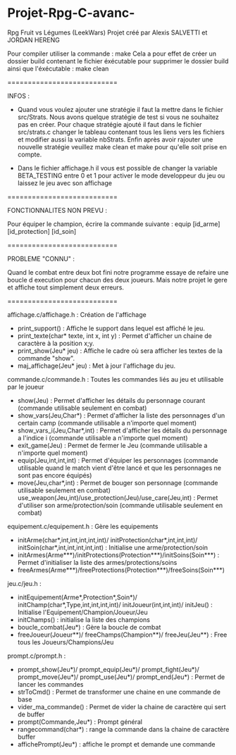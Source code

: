 # Projet-Rpg-C-avanc-
Rpg Fruit vs Légumes (LeekWars)
Projet créé par Alexis SALVETTI et JORDAN HERENG

Pour compiler utiliser la commande :
  make
Cela a pour effet de créer un dossier build contenant le fichier éxécutable
pour supprimer le dossier build ainsi que l'éxécutable :
  make clean


   ===========================

   INFOS :

   - Quand vous voulez ajouter une stratégie il faut la mettre dans le fichier src/Strats.
   Nous avons quelque stratégie de test si vous ne souhaitez pas en créer.
   Pour chaque stratégie ajouté il faut dans le fichier src/strats.c changer le tableau contenant
   tous les liens vers les fichiers et modifier aussi la variable nbStrats.
   Enfin après avoir rajouter une nouvelle stratégie veuillez make clean et make pour qu'elle soit prise
   en compte.

   - Dans le fichier affichage.h il vous est possible de changer la variable BETA_TESTING entre 0 et 1 pour activer
   le mode developpeur du jeu ou laissez le jeu avec son affichage

   ===========================

   FONCTIONNALITES NON PREVU :

   Pour équiper le champion, écrire la commande suivante :
          equip [id_arme] [id_protection] [id_soin]

   ===========================

   PROBLEME "CONNU" :

   Quand le combat entre deux bot fini notre programme essaye de refaire une boucle d execution
   pour chacun des deux joueurs. Mais notre projet le gere et affiche tout simplement deux erreurs.

  ===========================

affichage.c/affichage.h :
  Création de l'affichage

  - print_support() : Affiche le support dans lequel est affiché le jeu.
  - print_texte(char* texte, int x, int y) : Permet d'afficher un chaine de caractère à la position x;y.
  - print_show(Jeu* jeu) : Affiche le cadre où sera afficher les textes de la commande "show".
  - maj_affichage(Jeu* jeu) : Met à jour l'affichage du jeu.

commande.c/commande.h :
  Toutes les commandes liés au jeu et utilisable par le joueur

  - show(Jeu) : Permet d'afficher les détails du personnage courant
  (commande utilisable seulement en combat)
  - show_vars(Jeu,Char*) : Permet d'afficher la liste des personnages d'un certain camp
  (commande utilisable a n'importe quel moment)
  - show_vars_i(Jeu,Char*,int) : Permet d'afficher les détails du personnage a l'indice i
  (commande utilisable a n'importe quel moment)
  - exit_game(Jeu) : Permet de fermer le Jeu
  (commande utilisable a n'importe quel moment)
  - equip(Jeu,int,int,int) : Permet d'équiper les personnages
  (commande utilisable quand le match vient d'être lancé et que les personnages ne sont pas encore équipés)
  - move(Jeu,char*,int) : Permet de bouger son personnage
  (commande utilisable seulement en combat)
  use_weapon(Jeu,int)/use_protection(Jeu)/use_care(Jeu,int) : Permet d'utiliser son arme/protection/soin
  (commande utilisable seulement en combat)

equipement.c/equipement.h :
  Gère les equipements

  - initArme(char*,int,int,int,int,int)/
    initProtection(char*,int,int,int)/
    initSoin(char*,int,int,int,int,int) : Initialise une arme/protection/soin
  - initArmes(Arme***)/initProtections(Protection***)/initSoins(Soin***) : Permet d'initialiser la liste des armes/protections/soins
  - freeArmes(Arme***)/freeProtections(Protection***)/freeSoins(Soin***)

jeu.c/jeu.h :
 - initEquipement(Arme*,Protection*,Soin*)/
   initChamp(char*,Type,int,int,int,int)/
   initJoueur(int,int,int)/
   initJeu() : Initialise l'Equipement/Champion/Joueur/Jeu
 - initChamps() : initialise la liste des champions
 - boucle_combat(Jeu*) : Gère la boucle de combat
 - freeJoueur(Joueur**)/
   freeChamps(Champion**)/
   freeJeu(Jeu**) : Free tous les Joueurs/Champions/Jeu

prompt.c/prompt.h :
 - prompt_show(Jeu*)/
   prompt_equip(Jeu*)/
   prompt_fight(Jeu*)/
   prompt_move(Jeu*)/
   prompt_use(Jeu*)/
   prompt_end(Jeu*) : Permet de lancer les commandes
 - strToCmd() : Permet de transformer une chaine en une commande de base
 - vider_ma_commande() : Permet de vider la chaine de caractère qui sert de buffer
 - prompt(Commande,Jeu*) : Prompt général
 - rangecommand(char*) : range la commande dans la chaine de caractère buffer
 - affichePrompt(Jeu*) : affiche le prompt et demande une commande
